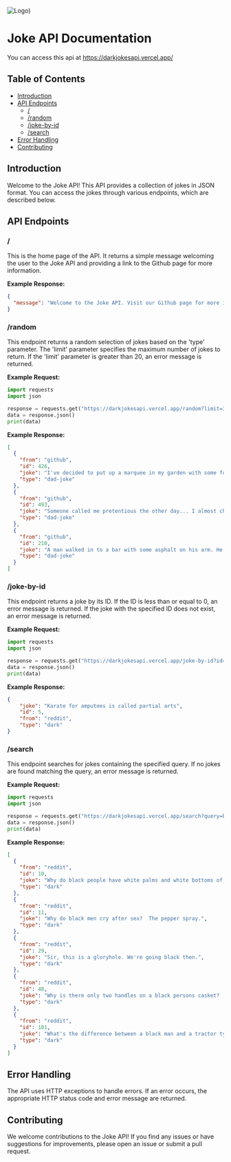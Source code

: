![Logo]([https://github.com/Harneet0162/DarkJokes-API/blob/main/Dark%20Jokes%20API.png))


# Joke API Documentation
You can access this api at https://darkjokesapi.vercel.app/
## Table of Contents

- [Introduction](#introduction)
- [API Endpoints](#api-endpoints)
  - [/](#-)
  - [/random](#random)
  - [/joke-by-id](#joke-by-id)
  - [/search](#search)
- [Error Handling](#error-handling)
- [Contributing](#contributing)

## Introduction

Welcome to the Joke API! This API provides a collection of jokes in JSON format. You can access the jokes through various endpoints, which are described below.

## API Endpoints

### /

This is the home page of the API. It returns a simple message welcoming the user to the Joke API and providing a link to the Github page for more information.


**Example Response:**

```json
{
  "message": "Welcome to the Joke API. Visit our Github page for more information: https://github.com/your-username/joke-api"
}
```

### /random

This endpoint returns a random selection of jokes based on the 'type' parameter. The 'limit' parameter specifies the maximum number of jokes to return. If the 'limit' parameter is greater than 20, an error message is returned.

**Example Request:**

```python
import requests
import json

response = requests.get("https://darkjokesapi.vercel.app/random?limit=3&type=dad-joke")
data = response.json()
print(data)
```

**Example Response:**

```json
[
  {
    "from": "github",
    "id": 426,
    "joke": "I've decided to put up a marquee in my garden with some funky music and flashing lights. Now is the winter of my disco tent.",
    "type": "dad-joke"
  },
  {
    "from": "github",
    "id": 493,
    "joke": "Someone called me pretentious the other day... I almost choked on my latte.",
    "type": "dad-joke"
  },
  {
    "from": "github",
    "id": 210,
    "joke": "A man walked in to a bar with some asphalt on his arm. He said 'Two beers please, one for me and one for the road.'",
    "type": "dad-joke"
  }
]
```

### /joke-by-id

This endpoint returns a joke by its ID. If the ID is less than or equal to 0, an error message is returned. If the joke with the specified ID does not exist, an error message is returned.

**Example Request:**

```python
import requests
import json

response = requests.get("https://darkjokesapi.vercel.app/joke-by-id?id=5")
data = response.json()
print(data)
```

**Example Response:**

```json
{
    "joke": "Karate for amputees is called partial arts",
    "id": 5,
    "from": "reddit",
    "type": "dark"
}
```

### /search

This endpoint searches for jokes containing the specified query. If no jokes are found matching the query, an error message is returned.

**Example Request:**

```python
import requests
import json

response = requests.get("https://darkjokesapi.vercel.app/search?query=black")
data = response.json()
print(data)
```

**Example Response:**

```json
[
  {
    "from": "reddit",
    "id": 10,
    "joke": "Why do black people have white palms and white bottoms of there feet?  Because there's a little good in everyone.",
    "type": "dark"
  },
  {
    "from": "reddit",
    "id": 11,
    "joke": "Why do black men cry after sex?  The pepper spray.",
    "type": "dark"
  },
  {
    "from": "reddit",
    "id": 29,
    "joke": "Sir, this is a gloryhole. We're going black then.",
    "type": "dark"
  },
  {
    "from": "reddit",
    "id": 48,
    "joke": "Why is there only two handles on a black persons casket?   Have you ever seen a trash can with more than two handles?",
    "type": "dark"
  },
  {
    "from": "reddit",
    "id": 101,
    "joke": "What's the difference between a black man and a tractor tyre? The tyre doesn't sing when you put chains on it.",
    "type": "dark"
  }
]
```
## Error Handling

The API uses HTTP exceptions to handle errors. If an error occurs, the appropriate HTTP status code and error message are returned.

## Contributing

We welcome contributions to the Joke API! If you find any issues or have suggestions for improvements, please open an issue or submit a pull request.
